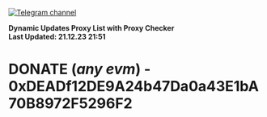 [![Telegram channel](https://img.shields.io/endpoint?url=https://runkit.io/damiankrawczyk/telegram-badge/branches/master?url=https://t.me/n4z4v0d)](https://t.me/n4z4v0d) 

**Dynamic Updates Proxy List with Proxy Checker**  
**Last Updated: 21.12.23 21:51**

# DONATE (_any evm_) - 0xDEADf12DE9A24b47Da0a43E1bA70B8972F5296F2

